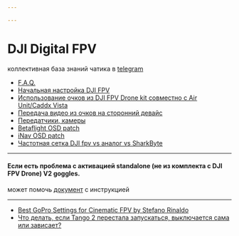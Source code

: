 ```yaml
---

---
```



# DJI Digital FPV
коллективная база знаний чатика в [telegram](https://t.me/djifpvrus)

* [F.A.Q.](https://djifpv.ru/FAQ/)
* [Начальная настройка DJI FPV](https://djifpv.ru/first-steps/)
* [Использование очков из DJI FPV Drone kit совместно с Air Unit/Caddx Vista](https://djifpv.ru/kit-goggles-v2/)
* [Передача видео из очков на сторонний девайс](https://djifpv.ru/video_out/)
* [Передатчики, камеры](https://djifpv.ru/unit-vs-vista/)
* [Betaflight OSD patch](https://djifpv.ru/osd-patch/)
* [iNav OSD patch](https://djifpv.ru/inav-osd-patch/)
* [Частотная сетка DJI fpv vs аналог vs SharkByte](https://djifpv.ru/freq/)

---

#### Если есть проблема с активацией standalone (не из комплекта с DJI FPV Drone) V2 goggles.

может помочь [документ](https://docs.google.com/document/d/1T6fUOv4TjPwUuy8nDpnhJME348c4_WQYBkIPcGWFmtA/edit) с инструкцией

----
- [Best GoPro Settings for Cinematic FPV by Stefano Rinaldo](https://filmfpv.com/best-gopro-settings-stabilization-for-cinematic-fpv/)
- [Что делать, если Tango 2 перестала запускаться, выключается сама или зависает?](https://djifpv.ru/tango-trouble/)

